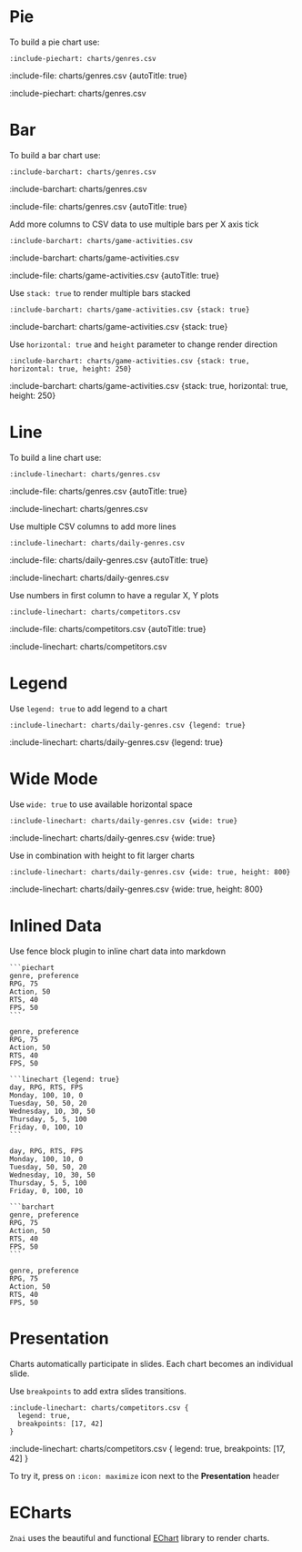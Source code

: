 # Pie

To build a pie chart use:

    :include-piechart: charts/genres.csv

:include-file: charts/genres.csv {autoTitle: true}

:include-piechart: charts/genres.csv

# Bar

To build a bar chart use:

    :include-barchart: charts/genres.csv

:include-barchart: charts/genres.csv

:include-file: charts/genres.csv {autoTitle: true}

Add more columns to CSV data to use multiple bars per X axis tick

    :include-barchart: charts/game-activities.csv

:include-barchart: charts/game-activities.csv

:include-file: charts/game-activities.csv {autoTitle: true} 

Use `stack: true` to render multiple bars stacked

    :include-barchart: charts/game-activities.csv {stack: true}

:include-barchart: charts/game-activities.csv {stack: true}

Use `horizontal: true` and `height` parameter to change render direction

    :include-barchart: charts/game-activities.csv {stack: true, horizontal: true, height: 250}

:include-barchart: charts/game-activities.csv {stack: true, horizontal: true, height: 250}

# Line

To build a line chart use:

    :include-linechart: charts/genres.csv

:include-file: charts/genres.csv {autoTitle: true}

:include-linechart: charts/genres.csv

Use multiple CSV columns to add more lines

    :include-linechart: charts/daily-genres.csv

:include-file: charts/daily-genres.csv {autoTitle: true}

:include-linechart: charts/daily-genres.csv

Use numbers in first column to have a regular X, Y plots

    :include-linechart: charts/competitors.csv

:include-file: charts/competitors.csv {autoTitle: true}

:include-linechart: charts/competitors.csv

# Legend 

Use `legend: true` to add legend to a chart

    :include-linechart: charts/daily-genres.csv {legend: true}

:include-linechart: charts/daily-genres.csv {legend: true}

# Wide Mode

Use `wide: true` to use available horizontal space

    :include-linechart: charts/daily-genres.csv {wide: true}

:include-linechart: charts/daily-genres.csv {wide: true}

Use in combination with height to fit larger charts

    :include-linechart: charts/daily-genres.csv {wide: true, height: 800}

:include-linechart: charts/daily-genres.csv {wide: true, height: 800}


# Inlined Data 

Use fence block plugin to inline chart data into markdown  

    ```piechart
    genre, preference
    RPG, 75
    Action, 50
    RTS, 40
    FPS, 50
    ```
  
```piechart
genre, preference
RPG, 75
Action, 50
RTS, 40
FPS, 50
```

    ```linechart {legend: true}
    day, RPG, RTS, FPS
    Monday, 100, 10, 0
    Tuesday, 50, 50, 20
    Wednesday, 10, 30, 50
    Thursday, 5, 5, 100
    Friday, 0, 100, 10
    ```

```linechart {legend: true}
day, RPG, RTS, FPS
Monday, 100, 10, 0
Tuesday, 50, 50, 20
Wednesday, 10, 30, 50
Thursday, 5, 5, 100
Friday, 0, 100, 10
```

    ```barchart
    genre, preference
    RPG, 75
    Action, 50
    RTS, 40
    FPS, 50
    ```

```barchart
genre, preference
RPG, 75
Action, 50
RTS, 40
FPS, 50
```

# Presentation

Charts automatically participate in slides.
Each chart becomes an individual slide.

Use `breakpoints` to add extra slides transitions.

    :include-linechart: charts/competitors.csv {
      legend: true,
      breakpoints: [17, 42]
    }

:include-linechart: charts/competitors.csv {
  legend: true,
  breakpoints: [17, 42]
}

To try it, press on `:icon: maximize` icon next to the **Presentation** header

# ECharts

`Znai` uses the beautiful and functional [EChart](https://echarts.apache.org/) library to render charts.
